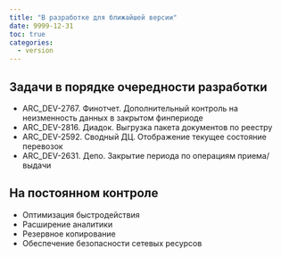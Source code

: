 ```yaml
---
title: "В разработке для ближайшей версии"
date: 9999-12-31
toc: true
categories:
  - version
---
```


## Задачи в порядке очередности разработки
-   ARC_DEV-2767. Финотчет. Дополнительный контроль на неизменность данных в закрытом финпериоде
-   ARC_DEV-2816. Диадок. Выгрузка пакета документов по реестру
-   ARC_DEV-2592. Сводный ДЦ. Отображение текущее состояние перевозок
-   ARC_DEV-2631. Депо. Закрытие периода по операциям приема/выдачи

## На постоянном контроле
-   Оптимизация быстродействия
-   Расширение аналитики
-   Резервное копирование
-   Обеспечение безопасности сетевых ресурсов
